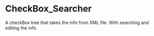 # CheckBox_Searcher
A checkBox tree that takes the info from XML file. With searching and editing the info.

